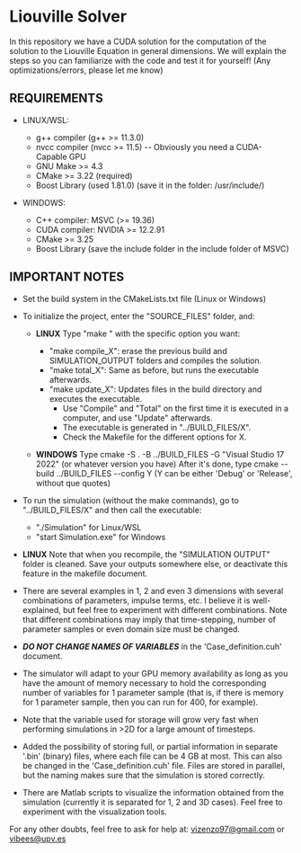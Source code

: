 # Liouville Solver

In this repository we have a CUDA solution for the computation of the solution to the Liouville Equation in general dimensions.
We will explain the steps so you can familiarize with the code and test it for yourself! (Any optimizations/errors, please let me know)

## REQUIREMENTS

- LINUX/WSL:

  - g++ compiler (g++ >= 11.3.0)
  - nvcc compiler (nvcc >= 11.5) -- Obviously you need a CUDA-Capable GPU
  - GNU Make >= 4.3
  - CMake >= 3.22 (required)
  - Boost Library (used 1.81.0) (save it in the folder: /usr/include/)

- WINDOWS:
  - C++ compiler: MSVC (>= 19.36)
  - CUDA compiler: NVIDIA >= 12.2.91
  - CMake >= 3.25
  - Boost Library (save the include folder in the include folder of MSVC)

## IMPORTANT NOTES

- Set the build system in the CMakeLists.txt file (Linux or Windows)
- To initialize the project, enter the "SOURCE_FILES" folder, and:
  - **LINUX** Type "make " with the specific option you want:
    - "make compile_X": erase the previous build and SIMULATION_OUTPUT folders and compiles the solution.
    - "make total_X": Same as before, but runs the executable afterwards.
    - "make update_X": Updates files in the build directory and executes the executable.
      - Use "Compile" and "Total" on the first time it is executed in a computer, and use "Update" afterwards.
      - The executable is generated in "../BUILD_FILES/X".
      - Check the Makefile for the different options for X.

  - **WINDOWS** Type cmake -S . -B ../BUILD_FILES -G "Visual Studio 17 2022" (or whatever version you have)
  After it's done, type cmake --build ../BUILD_FILES --config Y (Y can be either 'Debug' or 'Release', without que quotes)

- To run the simulation (without the make commands), go to "../BUILD_FILES/X" and then call the executable:
  - "./Simulation" for Linux/WSL
  - "start Simulation.exe" for Windows

- **LINUX** Note that when you recompile, the "SIMULATION OUTPUT" folder is cleaned. Save your outputs somewhere else, or deactivate this feature
  in the makefile document.

- There are several examples in 1, 2 and even 3 dimensions with several combinations of parameters, impulse terms, etc. I believe it is
  well-explained, but feel free to experiment with different combinations. Note that different combinations may imply that time-stepping,
  number of parameter samples or even domain size must be changed.

- ***DO NOT CHANGE NAMES OF VARIABLES*** in the 'Case_definition.cuh' document.

- The simulator will adapt to your GPU memory availability as long as you have the amount of memory necessary to hold the corresponding number
  of variables for 1 parameter sample (that is, if there is memory for 1 parameter sample, then you can run for 400, for example).

- Note that the variable used for storage will grow very fast when performing simulations in >2D for a large amount of timesteps.

- Added the possibility of storing full, or partial information in separate '.bin' (binary) files, where each file can be 4 GB at most. This can also be changed in the 'Case_definition.cuh' file. Files are stored in parallel, but the naming makes sure that the simulation is stored correctly.

- There are Matlab scripts to visualize the information obtained from the simulation (currently it is separated for 1, 2 and 3D cases). Feel free to experiment with the visualization tools.

For any other doubts, feel free to ask for help at: <vizenzo97@gmail.com> or <vibees@upv.es>
